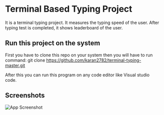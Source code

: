 
# Terminal Based Typing Project

It is a terminal typing project. It measures the typing speed of the user. After typing test is completed, it shows leaderboard of the user.

## Run this project on the system
First you have to clone this repo on your system then you will have to run command:
git clone https://github.com/karan2782/terminal-typing-master.git

After this you can run this program on any code editor like Visual studio code. 

## Screenshots

![App Screenshot](https://via.placeholder.com/468x300?text=App+Screenshot+Here)

